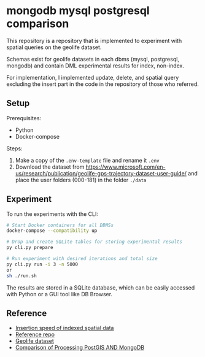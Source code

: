 # mongodb mysql postgresql comparison
This repository is a repository that is implemented to experiment with spatial queries on the geolife dataset.

Schemas exist for geolife datasets in each dbms (mysql, postgresql, mongodb) and contain DML experimental results for index, non-index.

For implementation, I implemented update, delete, and spatial query excluding the insert part in the code in the repository of those who referred.

## Setup
Prerequisites:

- Python
- Docker-compose

Steps:

1. Make a copy of the `.env-template` file and rename it `.env`
2. Download the dataset from https://www.microsoft.com/en-us/research/publication/geolife-gps-trajectory-dataset-user-guide/ and place the user folders (000-181) in the folder `./data`

## Experiment

To run the experiments with the CLI:

```bash
# Start Docker containers for all DBMSs
docker-compose --compatibility up

# Drop and create SQLite tables for storing experimental results
py cli.py prepare

# Run experiment with desired iterations and total size 
py cli.py run -i 3 -n 5000
or
sh ./run.sh
```

The results are stored in a SQLite database, which can be easily accessed
with Python or a GUI tool like DB Browser.



## Reference

- [Insertion speed of indexed spatial data](https://folk.idi.ntnu.no/baf/eremcis/2022/Group02.pdf)
- [Reference repo](https://github.com/LarsV123/it3010)
- [Geolife dataset](https://www.microsoft.com/en-us/research/publication/geolife-gps-trajectory-dataset-user-guide/)
- [Comparison of Processing PostGIS AND MongoDB](https://edisciplinas.usp.br/pluginfile.php/5530294/mod_resource/content/1/BDAS19_DBAPML_online.pdf)
